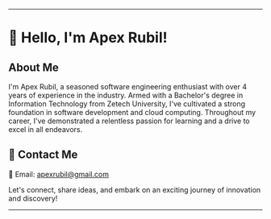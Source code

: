 
---

# 👋 Hello, I'm Apex Rubil!

## About Me

I'm Apex Rubil, a seasoned software engineering enthusiast with over 4 years of experience in the industry. Armed with a Bachelor's degree in Information Technology from Zetech University, I've cultivated a strong foundation in software development and cloud computing. Throughout my career, I've demonstrated a relentless passion for learning and a drive to excel in all endeavors.





## 📧 Contact Me

📩 Email: apexrubil@gmail.com

Let's connect, share ideas, and embark on an exciting journey of innovation and discovery!
_ _ _
